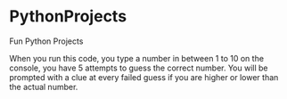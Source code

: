 # PythonProjects
Fun Python Projects

When you run this code,  you type a number in between 1 to 10 on the console, you have 5 attempts to guess the correct number.
You will be prompted with a clue at every failed guess if you are higher or lower than the actual number.

